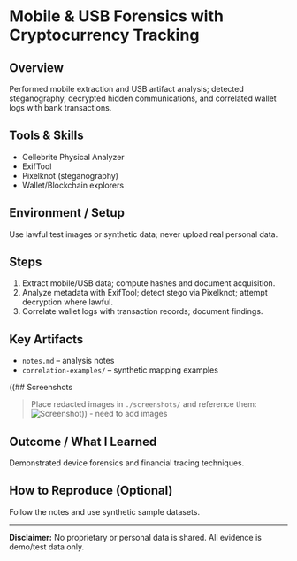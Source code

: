 # Mobile & USB Forensics with Cryptocurrency Tracking

## Overview
Performed mobile extraction and USB artifact analysis; detected steganography, decrypted hidden communications, and correlated wallet logs with bank transactions.

## Tools & Skills
- Cellebrite Physical Analyzer
- ExifTool
- Pixelknot (steganography)
- Wallet/Blockchain explorers

## Environment / Setup
Use lawful test images or synthetic data; never upload real personal data.

## Steps
1. Extract mobile/USB data; compute hashes and document acquisition.
2. Analyze metadata with ExifTool; detect stego via Pixelknot; attempt decryption where lawful.
3. Correlate wallet logs with transaction records; document findings.

## Key Artifacts
- `notes.md` – analysis notes
- `correlation-examples/` – synthetic mapping examples

((## Screenshots
> Place redacted images in `./screenshots/` and reference them:
![Screenshot](screenshots/example.png))) - need to add images

## Outcome / What I Learned
Demonstrated device forensics and financial tracing techniques.

## How to Reproduce (Optional)
Follow the notes and use synthetic sample datasets.

---
**Disclaimer:** No proprietary or personal data is shared. All evidence is demo/test data only.
